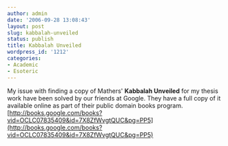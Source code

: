 ```yaml
---
author: admin
date: '2006-09-28 13:08:43'
layout: post
slug: kabbalah-unveiled
status: publish
title: Kabbalah Unveiled
wordpress_id: '1212'
categories:
- Academic
- Esoteric
---
```


My issue with finding a copy of Mathers' **Kabbalah Unveiled** for my
thesis work have been solved by our friends at Google. They have a full
copy of it available online as part of their public domain books
program.
[http://books.google.com/books?vid=OCLC07835409&id=7X8ZfWvgtQUC&pg=PP5](http://books.google.com/books?vid=OCLC07835409&id=7X8ZfWvgtQUC&pg=PP5)
